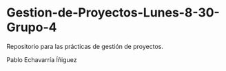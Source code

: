 # Gestion-de-Proyectos-Lunes-8-30-Grupo-4
Repositorio para las prácticas de gestión de proyectos.

Pablo Echavarría Íñiguez